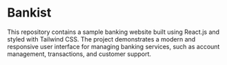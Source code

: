 # Bankist
This repository contains a sample banking website built using React.js and styled with Tailwind CSS. The project demonstrates a modern and responsive user interface for managing banking services, such as account management, transactions, and customer support.
